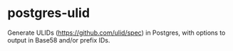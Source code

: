 # postgres-ulid
Generate ULIDs (https://github.com/ulid/spec) in Postgres, with options to output in Base58 and/or prefix IDs.
